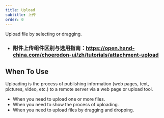 ```yaml
---
title: Upload
subtitle: 上传
order: 0
---
```


Upload file by selecting or dragging.

- ### 附件上传组件区别与选用指南：https://open.hand-china.com/choerodon-ui/zh/tutorials/attachment-upload

## When To Use

Uploading is the process of publishing information (web pages, text, pictures, video, etc.) to a remote server via a web page or upload tool.

- When you need to upload one or more files.
- When you need to show the process of uploading.
- When you need to upload files by dragging and dropping.
